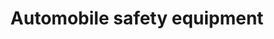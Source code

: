 ---
title: Automobile safety equipment
longTitle: 'Automobile safety equipment'
tags:
- gccommon
narrowerTerm:
- "[[Safety equipment]]"
relatedTerm:
- "[[Road safety Automobiles]]"
use:
- "[[Air bags Seat belts Car seats Car restraints]]"
---